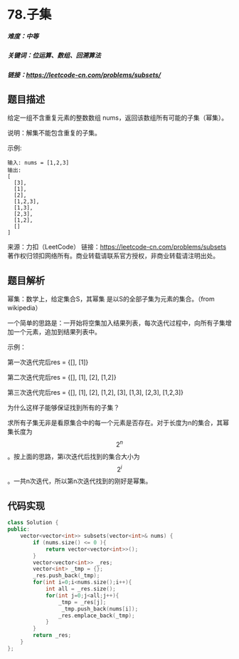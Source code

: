 

# 78.子集

##### 难度：中等

##### 关键词：位运算、数组、回溯算法

##### 链接：https://leetcode-cn.com/problems/subsets/

## 题目描述

给定一组不含重复元素的整数数组 nums，返回该数组所有可能的子集（幂集）。

说明：解集不能包含重复的子集。

示例:

```
输入: nums = [1,2,3]
输出:
[
  [3],
  [1],
  [2],
  [1,2,3],
  [1,3],
  [2,3],
  [1,2],
  []
]
```

来源：力扣（LeetCode）
链接：https://leetcode-cn.com/problems/subsets
著作权归领扣网络所有。商业转载请联系官方授权，非商业转载请注明出处。

## 题目解析

幂集：数学上，给定集合S，其幂集 是以S的全部子集为元素的集合。（from wikipedia）

一个简单的思路是：一开始将空集加入结果列表，每次迭代过程中，向所有子集增加一个元素，追加到结果列表中。

示例：

第一次迭代完后res = {[], [1]}

第二次迭代完后res = {[], [1], [2], [1,2]}

第三次迭代完后res = {[], [1], [2], [1,2], [3], [1,3], [2,3], [1,2,3]}



为什么这样子能够保证找到所有的子集？

求所有子集无非是看原集合中的每一个元素是否存在。对于长度为n的集合，其幂集长度为$${2^n}$$。按上面的思路，第i次迭代后找到的集合大小为$$2^i$$。一共n次迭代，所以第n次迭代找到的刚好是幂集。




## 代码实现

```c++
class Solution {
public:
    vector<vector<int>> subsets(vector<int>& nums) {
        if (nums.size() <= 0 ){
            return vector<vector<int>>();
        }
        vector<vector<int>> _res;
        vector<int> _tmp = {};
        _res.push_back(_tmp);
        for(int i=0;i<nums.size();i++){
            int all = _res.size();
            for(int j=0;j<all;j++){
                _tmp = _res[j];
                 _tmp.push_back(nums[i]);
                _res.emplace_back(_tmp);
            }
        }
        return _res;
    }
};
```









